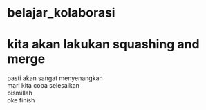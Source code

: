 # belajar_kolaborasi
# kita akan lakukan squashing and merge
pasti akan sangat menyenangkan<br>
mari kita coba selesaikan<br>
bismillah <br>
oke finish
